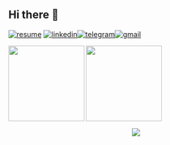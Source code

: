 ## Hi there 👋

[![resume](https://img.shields.io/badge/resume-000000?style=for-the-badge&logo=About.me&logoColor=white)](https://gitea.com/imanbakhtiari/resume) [![linkedin](https://img.shields.io/badge/LinkedIn-0077B5?style=for-the-badge&logo=linkedin&logoColor=white)](https://linkedin.com/in/imanbakhtiari)[![telegram](https://img.shields.io/badge/Telegram-2CA5E0?style=for-the-badge&logo=telegram&logoColor=white)](https://t.me/imanbkhtiari)[![gmail](https://img.shields.io/badge/Gmail-Email-red?style=for-the-badge&logo=gmail&logoColor=white)](imanbakhtiyari.it@gmail.com)
<!--[![youtube](https://img.shields.io/badge/YouTube-FF0000?style=for-the-badge&logo=youtube&logoColor=white)](https://youtube.com/)
[![linkedin](https://img.shields.io/badge/LinkedIn-0077B5?style=for-the-badge&logo=linkedin&logoColor=white)](https://linkedin.com/in/imanbakhtiari)-->

<!--

**imanbakhtiari/imanbakhtiari** is a ✨ _special_ ✨ repository because its `README.md` (this file) appears on your GitHub profile.

Here are some ideas to get you started:

- 🔭 I’m currently working on ...
- 🌱 I’m currently learning ...
- 👯 I’m looking to collaborate on ...
- 🤔 I’m looking for help with ...
- 💬 Ask me about ...
- 📫 How to reach me: ...
- 😄 Pronouns: ...
- ⚡ Fun fact: ...
-->

<a href="https://github.com/anuraghazra/convoychat">
  <img height="150" align="left" src="https://github-readme-stats.vercel.app/api/top-langs?username=imanbakhtiari&layout=compact&langs_count=10&card_width=320" />
</a>
<a href="https://github.com/imanbakhtiari/github-readme-stats">
  <img height="150" align="left" src="https://github-readme-stats.vercel.app/api?username=imanbakhtiari&rank_icon=github" />
</a>

<br clear="left" />

<p align="center">
  <img src="seinfeld-george.gif" />
</p>
